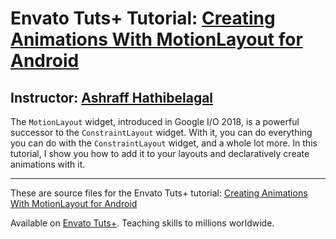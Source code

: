# Envato Tuts+ Tutorial: [Creating Animations With MotionLayout for Android][published url]
## Instructor: [Ashraff Hathibelagal][instructor url]

The `MotionLayout` widget, introduced in Google I/O 2018, is a powerful successor to the `ConstraintLayout` widget. With it, you can do everything you can do with the `ConstraintLayout` widget, and a whole lot more. In this tutorial, I show you how to add it to your layouts and declaratively create animations with it.

------
These are source files for the Envato Tuts+ tutorial: [Creating Animations With MotionLayout for Android][published url]

Available on [Envato Tuts+](https://tutsplus.com). Teaching skills to millions worldwide.

[published url]: http://code.tutsplus.com/tutorials/creating-animations-with-motionlayout-for-android--cms-31497
[instructor url]: https://tutsplus.com/authors/ashraff-hathibelagal
